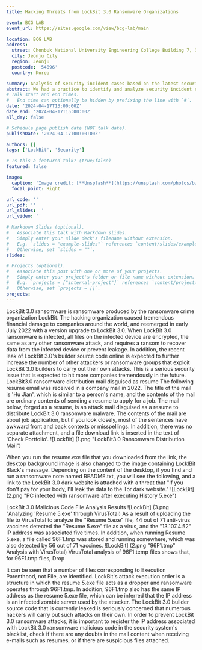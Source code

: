 ```yaml
---
title: Hacking Threats from LockBit 3.0 Ransomware Organizations

event: BCG LAB
event_url: https://sites.google.com/view/bcg-lab/main

location: BCG LAB
address:
  street: Chonbuk National University Engineering College Building 7, 302
  city: Jeonju City
  region: Jeonju
  postcode: '54896'
  country: Korea

summary: Analysis of security incident cases based on the latest security trend keywords
abstract: We had a practice to identify and analyze security incident cases based on the latest security trend keywords.
# Talk start and end times.
#   End time can optionally be hidden by prefixing the line with `#`.
date: '2024-04-17T13:00:00Z'
date_end: '2024-04-17T15:00:00Z'
all_day: false

# Schedule page publish date (NOT talk date).
publishDate: '2024-04-17T00:00:00Z'

authors: []
tags: ['LockBit', 'Security']

# Is this a featured talk? (true/false)
featured: false

image:
  caption: 'Image credit: [**Unsplash**](https://unsplash.com/photos/bzdhc5b3Bxs)'
  focal_point: Right

url_code: ''
url_pdf: ''
url_slides: ''
url_video: ''

# Markdown Slides (optional).
#   Associate this talk with Markdown slides.
#   Simply enter your slide deck's filename without extension.
#   E.g. `slides = "example-slides"` references `content/slides/example-slides.md`.
#   Otherwise, set `slides = ""`.
slides:

# Projects (optional).
#   Associate this post with one or more of your projects.
#   Simply enter your project's folder or file name without extension.
#   E.g. `projects = ["internal-project"]` references `content/project/deep-learning/index.md`.
#   Otherwise, set `projects = []`.
projects:
---
```



LockBit 3.0 ransomware is ransomware produced by the ransomware crime organization LockBit. The hacking organization caused tremendous financial damage to companies around the world, and reemerged in early July 2022 with a version upgrade to LockBit 3.0. When LockBit 3.0 ransomware is infected, all files on the infected device are encrypted, the same as any other ransomware attack, and requires a ransom to recover data from the infected device or prevent leakage.
In addition, the recent leak of LockBit 3.0's builder source code online is expected to further increase the number of other attackers or ransomware groups that exploit LockBit 3.0 builders to carry out their own attacks. This is a serious security issue that is expected to hit more companies tremendously in the future.
LockBit3.0 ransomware distribution mail disguised as resume
The following resume email was received in a company mail in 2022. The title of the mail is 'Hu Jian', which is similar to a person's name, and the contents of the mail are ordinary contents of sending a resume to apply for a job. The mail below, forged as a resume, is an attack mail disguised as a resume to distribute LockBit 3.0 ransomware malware. The contents of the mail are about job application, but if you look closely, most of the sentences have awkward front and back contexts or misspellings. In addition, there was no separate attachment, and a file download link is inserted in the text of 'Check Portfolio'.
![LockBit] (1.png "LockBit3.0 Ransomware Distribution Mail")

When you run the resume.exe file that you downloaded from the link, the desktop background image is also changed to the image containing LocklBit Black's message. Depending on the content of the desktop, if you find and run a ransomware note named README.txt, you will see the following, and a link to the LockBit 3.0 dark website is attached with a threat that "If you don't pay for your body, I'll leak the data to the Tor dark website."
![LockBit] (2.png "PC infected with ransomware after executing History 5.exe")

LockBit 3.0 Malicious Code File Analysis Results
![LockBit] (3.png "Analyzing 'Resume 5.exe' through VirusTotal)
As a result of uploading the file to VirusTotal to analyze the "Resume 5.exe" file, 44 out of 71 anti-virus vaccines detected the "Resume 5.exe" file as a virus, and the "13.107.4.52" IP address was associated five times.
In addition, when running Resume 5.exe, a file called 96F1.tmp was stored and running somewhere, which was also detected by 56 out of 71 vaccines.
![LockBit] (2.png "96F1.tmp" Analysis with VirusTotal)
VirusTotal analysis of 96F1.temp files shows that, for 96F1.tmp files, Drop

It can be seen that a number of files corresponding to Execution Parenthood, not File, are identified.
LockBit's attack execution order is a structure in which the resume 5.exe file acts as a dropper and ransomware operates through 96F1.tmp.
In addition, 96F1.tmp also has the same IP address as the resume 5.exe file, which can be inferred that the IP address is an infected zombie server used by the attacker.
The LockBit 3.0 builder source code that is currently leaked is seriously concerned that numerous hackers will carry out such attacks on their own.
In order to prevent LockBit 3.0 ransomware attacks, it is important to register the IP address associated with LockBit 3.0 ransomware malicious code in the security system's blacklist, check if there are any doubts in the mail content when receiving e-mails such as resumes, or if there are suspicious files attached.